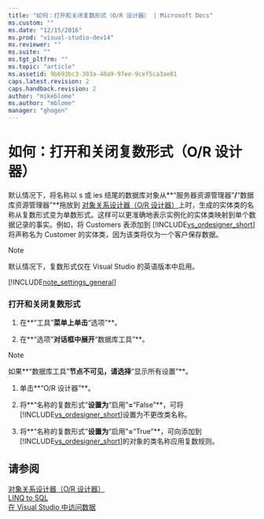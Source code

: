 ```yaml
---
title: "如何：打开和关闭复数形式（O/R 设计器） | Microsoft Docs"
ms.custom: ""
ms.date: "12/15/2016"
ms.prod: "visual-studio-dev14"
ms.reviewer: ""
ms.suite: ""
ms.tgt_pltfrm: ""
ms.topic: "article"
ms.assetid: 9b693bc3-303a-40a9-97ee-9cef5ca3ae81
caps.latest.revision: 2
caps.handback.revision: 2
author: "mikeblome"
ms.author: "mblome"
manager: "ghogen"
---
```

# 如何：打开和关闭复数形式（O/R 设计器）
默认情况下，将名称以 s 或 ies 结尾的数据库对象从**“服务器资源管理器”**\/**“数据库资源管理器”**拖放到 [对象关系设计器（O\/R 设计器）](../data-tools/linq-to-sql-tools-in-visual-studio2.md)上时，生成的实体类的名称从复数形式变为单数形式。这样可以更准确地表示实例化的实体类映射到单个数据记录的事实。例如，将 Customers 表添加到 [!INCLUDE[vs_ordesigner_short](../data-tools/includes/vs_ordesigner_short_md.md)]将声称名为 Customer 的实体类，因为该类将仅为一个客户保存数据。  
  
> [!NOTE]
>  默认情况下，复数形式仅在 Visual Studio 的英语版本中启用。  
  
 [!INCLUDE[note_settings_general](../data-tools/includes/note_settings_general_md.md)]  
  
### 打开和关闭复数形式  
  
1.  在**“工具”**菜单上单击**“选项”**。  
  
2.  在**“选项”**对话框中展开**“数据库工具”**。  
  
> [!NOTE]
>  如果**“数据库工具”**节点不可见，请选择**“显示所有设置”**。  
  
1.  单击**“O\/R 设计器”**。  
  
2.  将**“名称的复数形式”**设置为**“启用”**\=**“False”**，可将 [!INCLUDE[vs_ordesigner_short](../data-tools/includes/vs_ordesigner_short_md.md)]设置为不更改类名称。  
  
3.  将**“名称的复数形式”**设置为**“启用”**\=**“True”**，可向添加到 [!INCLUDE[vs_ordesigner_short](../data-tools/includes/vs_ordesigner_short_md.md)]的对象的类名称应用复数规则。  
  
## 请参阅  
 [对象关系设计器（O\/R 设计器）](../data-tools/linq-to-sql-tools-in-visual-studio2.md)   
 [LINQ to SQL](../Topic/LINQ%20to%20SQL.md)   
 [在 Visual Studio 中访问数据](../data-tools/accessing-data-in-visual-studio.md)